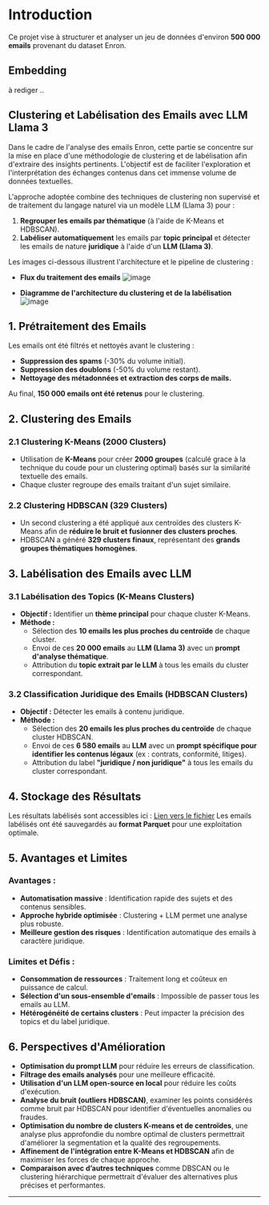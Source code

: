 

# Introduction
Ce projet vise à structurer et analyser un jeu de données d'environ **500 000 emails** provenant du dataset Enron. 

## Embedding
à rediger .. 

## Clustering et Labélisation des Emails avec LLM Llama 3
Dans le cadre de l'analyse des emails Enron, cette partie se concentre sur la mise en place d'une méthodologie de clustering et de labélisation afin d'extraire des insights pertinents. L'objectif est de faciliter l'exploration et l'interprétation des échanges contenus dans cet immense volume de données textuelles.

L'approche adoptée combine des techniques de clustering non supervisé et de traitement du langage naturel via un modèle LLM (Llama 3) pour :
1. **Regrouper les emails par thématique** (à l'aide de K-Means et HDBSCAN).
2. **Labéliser automatiquement** les emails par **topic principal** et détecter les emails de nature **juridique** à l'aide d'un **LLM (Llama 3)**.

Les images ci-dessous illustrent l'architecture et le pipeline de clustering :
- **Flux du traitement des emails**
 ![image](https://github.com/user-attachments/assets/a44cb133-5c8b-49ae-9f09-0ee3332aba62)

- **Diagramme de l'architecture du clustering et de la labélisation**
  ![image](https://github.com/user-attachments/assets/7b847dec-f75b-4d6f-a953-3d23687d167b)


## 1. Prétraitement des Emails
Les emails ont été filtrés et nettoyés avant le clustering :
- **Suppression des spams** (-30% du volume initial).
- **Suppression des doublons** (-50% du volume restant).
- **Nettoyage des métadonnées et extraction des corps de mails.**

Au final, **150 000 emails ont été retenus** pour le clustering.

## 2. Clustering des Emails
### **2.1 Clustering K-Means (2000 Clusters)**
- Utilisation de **K-Means** pour créer **2000 groupes** (calculé grace à la technique du coude pour un clustering optimal) basés sur la similarité textuelle des emails.
- Chaque cluster regroupe des emails traitant d'un sujet similaire.

### **2.2 Clustering HDBSCAN (329 Clusters)**
- Un second clustering a été appliqué aux centroïdes des clusters K-Means afin de **réduire le bruit et fusionner des clusters proches**.
- HDBSCAN a généré **329 clusters finaux**, représentant des **grands groupes thématiques homogènes**.

## 3. Labélisation des Emails avec LLM
### **3.1 Labélisation des Topics (K-Means Clusters)**
- **Objectif :** Identifier un **thème principal** pour chaque cluster K-Means.
- **Méthode :**
  - Sélection des **10 emails les plus proches du centroïde** de chaque cluster.
  - Envoi de ces **20 000 emails** au **LLM (Llama 3)** avec un **prompt d'analyse thématique**.
  - Attribution du **topic extrait par le LLM** à tous les emails du cluster correspondant.

### **3.2 Classification Juridique des Emails (HDBSCAN Clusters)**
- **Objectif :** Détecter les emails à contenu juridique.
- **Méthode :**
  - Sélection des **20 emails les plus proches du centroïde** de chaque cluster HDBSCAN.
  - Envoi de ces **6 580 emails** au **LLM** avec un **prompt spécifique pour identifier les contenus légaux** (ex : contrats, conformité, litiges).
  - Attribution du label **"juridique / non juridique"** à tous les emails du cluster correspondant.

## 4. Stockage des Résultats
Les résultats labélisés sont accessibles ici : [Lien vers le fichier](https://drive.google.com/file/d/1Z8m2YHqgv79YXsd131Lns9Ih35ftPTib/view)
Les emails labélisés ont été sauvegardés au **format Parquet** pour une exploitation optimale.
## 5. Avantages et Limites
### **Avantages :**
- **Automatisation massive** : Identification rapide des sujets et des contenus sensibles.
- **Approche hybride optimisée** : Clustering + LLM permet une analyse plus robuste.
- **Meilleure gestion des risques** : Identification automatique des emails à caractère juridique.

### **Limites et Défis :**
- **Consommation de ressources** : Traitement long et coûteux en puissance de calcul.
- **Sélection d'un sous-ensemble d'emails** : Impossible de passer tous les emails au LLM.
- **Hétérogénéité de certains clusters** : Peut impacter la précision des topics et du label juridique.

## 6. Perspectives d'Amélioration
- **Optimisation du prompt LLM** pour réduire les erreurs de classification.
- **Filtrage des emails analysés** pour une meilleure efficacité.
- **Utilisation d'un LLM open-source en local** pour réduire les coûts d'exécution.
- **Analyse du bruit (outliers HDBSCAN)**, examiner les points considérés comme bruit par HDBSCAN pour identifier d'éventuelles anomalies ou fraudes.
- **Optimisation du nombre de clusters K-means et de centroïdes**, une analyse plus approfondie du nombre optimal de clusters permettrait d'améliorer la segmentation et la qualité des regroupements.
- **Affinement de l'intégration entre K-Means et HDBSCAN** afin de maximiser les forces de chaque approche.
- **Comparaison avec d’autres techniques** comme DBSCAN ou le clustering hiérarchique permettrait d'évaluer des alternatives plus précises et performantes.


---


